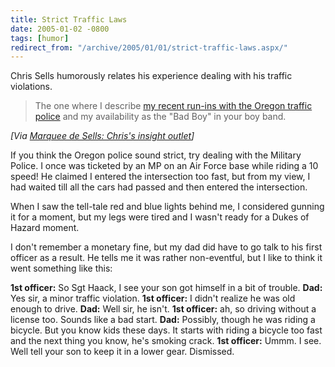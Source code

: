 ```yaml
---
title: Strict Traffic Laws
date: 2005-01-02 -0800
tags: [humor]
redirect_from: "/archive/2005/01/01/strict-traffic-laws.aspx/"
---
```


Chris Sells humorously relates his experience dealing with his traffic
violations.

> The one where I describe [my recent run-ins with the Oregon traffic
> police](http://www.sellsbrothers.com/spout/#Death_As_A_Possible_Consequence)
> and my availability as the "Bad Boy" in your boy band.

*[Via [Marquee de Sells: Chris's insight
outlet](http://www.sellsbrothers.com/news/showTopic.aspx?ixTopic=1642)]*

If you think the Oregon police sound strict, try dealing with the
Military Police. I once was ticketed by an MP on an Air Force base while
riding a 10 speed! He claimed I entered the intersection too fast, but
from my view, I had waited till all the cars had passed and then entered
the intersection.

When I saw the tell-tale red and blue lights behind me, I considered
gunning it for a moment, but my legs were tired and I wasn't ready for a
Dukes of Hazard moment.

I don't remember a monetary fine, but my dad did have to go talk to his
first officer as a result. He tells me it was rather non-eventful, but I
like to think it went something like this:

**1st officer:** So Sgt Haack, I see your son got himself in a bit of
trouble.
**Dad:** Yes sir, a minor traffic violation.
**1st officer:** I didn't realize he was old enough to drive.
**Dad:** Well sir, he isn't.
**1st officer:** ah, so driving without a license too. Sounds like a bad
start.
**Dad:** Possibly, though he was riding a bicycle. But you know kids
these days. It starts with riding a bicycle too fast and the next thing
you know, he's smoking crack.
**1st officer:** Ummm. I see. Well tell your son to keep it in a lower
gear. Dismissed.

